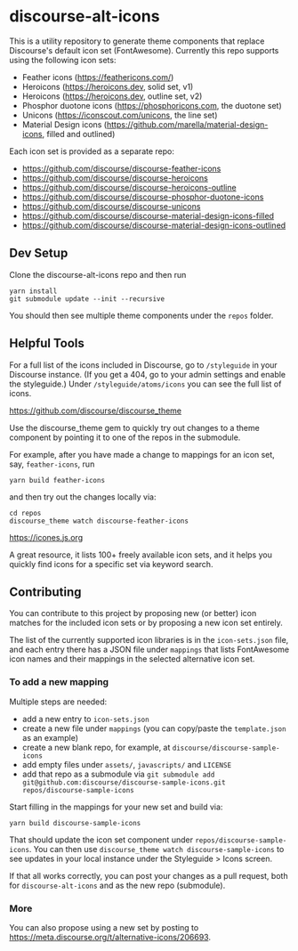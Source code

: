 # discourse-alt-icons

This is a utility repository to generate theme components that replace Discourse's default icon set (FontAwesome). Currently this repo supports using the following icon sets:

- Feather icons (https://feathericons.com/)
- Heroicons (https://heroicons.dev, solid set, v1)
- Heroicons (https://heroicons.dev, outline set, v2)
- Phosphor duotone icons (https://phosphoricons.com, the duotone set)
- Unicons (https://iconscout.com/unicons, the line set)
- Material Design icons (https://github.com/marella/material-design-icons, filled and outlined)

Each icon set is provided as a separate repo:

- https://github.com/discourse/discourse-feather-icons
- https://github.com/discourse/discourse-heroicons
- https://github.com/discourse/discourse-heroicons-outline
- https://github.com/discourse/discourse-phosphor-duotone-icons
- https://github.com/discourse/discourse-unicons
- https://github.com/discourse/discourse-material-design-icons-filled
- https://github.com/discourse/discourse-material-design-icons-outlined

## Dev Setup

Clone the discourse-alt-icons repo and then run

```
yarn install
git submodule update --init --recursive
```

You should then see multiple theme components under the `repos` folder.

## Helpful Tools

For a full list of the icons included in Discourse, go to `/styleguide` in your Discourse instance. (If you get a 404, go to your admin settings and enable the styleguide.) Under `/styleguide/atoms/icons` you can see the full list of icons.

https://github.com/discourse/discourse_theme

Use the discourse_theme gem to quickly try out changes to a theme component by pointing it to one of the repos in the submodule.

For example, after you have made a change to mappings for an icon set, say, `feather-icons`, run

```
yarn build feather-icons
```

and then try out the changes locally via:

```
cd repos
discourse_theme watch discourse-feather-icons
```

https://icones.js.org

A great resource, it lists 100+ freely available icon sets, and it helps you quickly find icons for a specific set via keyword search.

## Contributing

You can contribute to this project by proposing new (or better) icon matches for the included icon sets or by proposing a new icon set entirely.

The list of the currently supported icon libraries is in the `icon-sets.json` file, and each entry there has a JSON file under `mappings` that lists FontAwesome icon names and their mappings in the selected alternative icon set.

### To add a new mapping

Multiple steps are needed:

- add a new entry to `icon-sets.json`
- create a new file under `mappings` (you can copy/paste the `template.json` as an example)
- create a new blank repo, for example, at `discourse/discourse-sample-icons`
- add empty files under `assets/`, `javascripts/` and `LICENSE`
- add that repo as a submodule via `git submodule add git@github.com:discourse/discourse-sample-icons.git repos/discourse-sample-icons`

Start filling in the mappings for your new set and build via:

```
yarn build discourse-sample-icons
```

That should update the icon set component under `repos/discourse-sample-icons`. You can then use `discourse_theme watch discourse-sample-icons` to see updates in your local instance under the Styleguide > Icons screen.

If that all works correctly, you can post your changes as a pull request, both for `discourse-alt-icons` and as the new repo (submodule).

### More

You can also propose using a new set by posting to https://meta.discourse.org/t/alternative-icons/206693.
